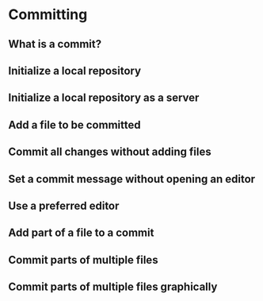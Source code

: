 # Committing
## What is a commit?
## Initialize a local repository
## Initialize a local repository as a server
## Add a file to be committed
## Commit all changes without adding files
## Set a commit message without opening an editor
## Use a preferred editor
## Add part of a file to a commit
## Commit parts of multiple files
## Commit parts of multiple files graphically
